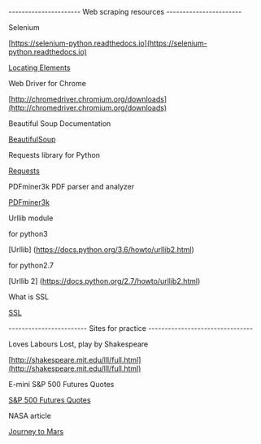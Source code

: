 ---------------------- Web scraping resources -----------------------

Selenium

[https://selenium-python.readthedocs.io](https://selenium-python.readthedocs.io)

[Locating Elements](https://selenium-python.readthedocs.io/locating-elements.html)

Web Driver for Chrome

[http://chromedriver.chromium.org/downloads](http://chromedriver.chromium.org/downloads)


Beautiful Soup Documentation

[BeautifulSoup ](https://www.crummy.com/software/BeautifulSoup)


Requests library for Python

[Requests](http://docs.python-requests.org/en/master/)

PDFminer3k PDF parser and analyzer

[PDFminer3k](https://pypi.python.org/pypi/pdfminer3k)


Urllib module

for python3

[Urllib] (https://docs.python.org/3.6/howto/urllib2.html)


for python2.7

[Urllib 2] (https://docs.python.org/2.7/howto/urllib2.html)

What is SSL

[SSL](http://info.ssl.com/article.aspx?id=10241)



------------------------ Sites for practice --------------------------------

Loves Labours Lost, play by Shakespeare

[http://shakespeare.mit.edu/lll/full.html](http://shakespeare.mit.edu/lll/full.html)


E-mini S&P 500 Futures Quotes

[S&P 500 Futures Quotes](http://www.cmegroup.com/trading/equity-index/us-index/e-mini-sandp500.html)


NASA article

[Journey to Mars](https://www.nasa.gov/sites/default/files/atoms/files/journey-to-mars-next-steps-20151008_508.pdf)


